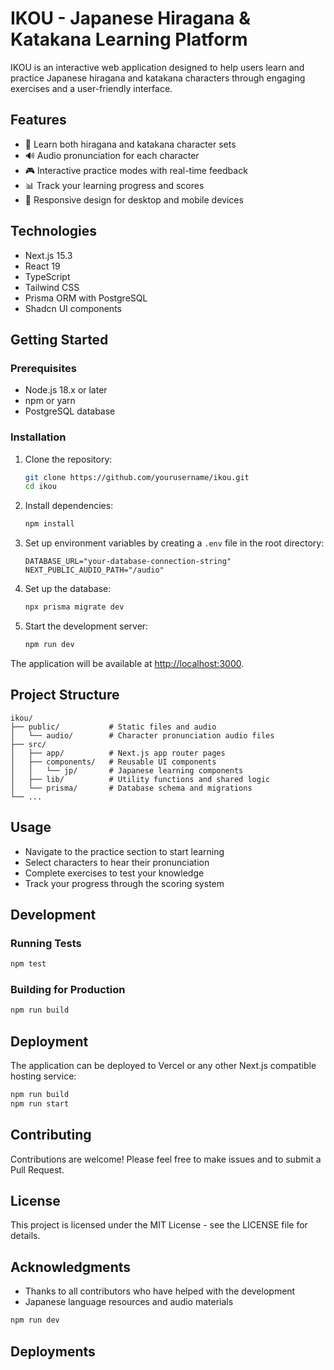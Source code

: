 # IKOU - Japanese Hiragana & Katakana Learning Platform

IKOU is an interactive web application designed to help users learn and practice Japanese hiragana and katakana characters through engaging exercises and a user-friendly interface.

## Features

- 📝 Learn both hiragana and katakana character sets
- 🔊 Audio pronunciation for each character
- 🎮 Interactive practice modes with real-time feedback
- 📊 Track your learning progress and scores
- 📱 Responsive design for desktop and mobile devices

## Technologies

- Next.js 15.3
- React 19
- TypeScript
- Tailwind CSS
- Prisma ORM with PostgreSQL
- Shadcn UI components

## Getting Started

### Prerequisites

- Node.js 18.x or later
- npm or yarn
- PostgreSQL database

### Installation

1. Clone the repository:

   ```bash
   git clone https://github.com/yourusername/ikou.git
   cd ikou
   ```

2. Install dependencies:

   ```bash
   npm install
   ```

3. Set up environment variables by creating a `.env` file in the root directory:

   ```
   DATABASE_URL="your-database-connection-string"
   NEXT_PUBLIC_AUDIO_PATH="/audio"
   ```

4. Set up the database:

   ```bash
   npx prisma migrate dev
   ```

5. Start the development server:
   ```bash
   npm run dev
   ```

The application will be available at [http://localhost:3000](http://localhost:3000).

## Project Structure

```
ikou/
├── public/           # Static files and audio
│   └── audio/        # Character pronunciation audio files
├── src/
│   ├── app/          # Next.js app router pages
│   ├── components/   # Reusable UI components
│   │   └── jp/       # Japanese learning components
│   ├── lib/          # Utility functions and shared logic
│   └── prisma/       # Database schema and migrations
└── ...
```

## Usage

- Navigate to the practice section to start learning
- Select characters to hear their pronunciation
- Complete exercises to test your knowledge
- Track your progress through the scoring system

## Development

### Running Tests

```bash
npm test
```

### Building for Production

```bash
npm run build
```

## Deployment

The application can be deployed to Vercel or any other Next.js compatible hosting service:

```bash
npm run build
npm run start
```

## Contributing

Contributions are welcome! Please feel free to make issues and to submit a Pull Request.

## License

This project is licensed under the MIT License - see the LICENSE file for details.

## Acknowledgments

- Thanks to all contributors who have helped with the development
- Japanese language resources and audio materials

```bash
npm run dev
```

## Deployments
